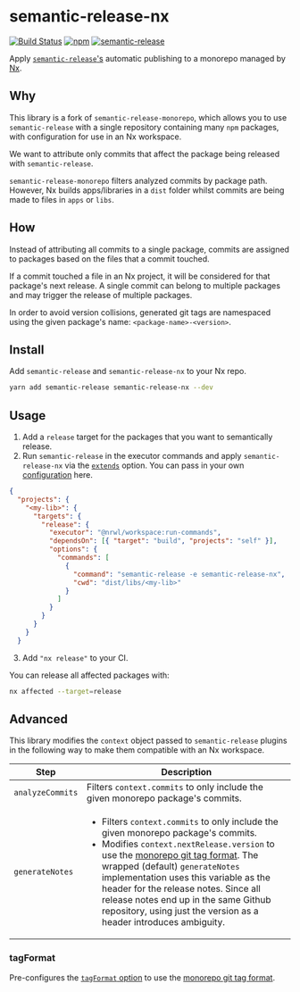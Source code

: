 # semantic-release-nx

[![Build Status](https://travis-ci.org/danpoq/semantic-release-nx.svg?branch=main)](https://travis-ci.org/danpoq/semantic-release-nx) [![npm](https://img.shields.io/npm/v/semantic-release-nx.svg)](https://www.npmjs.com/package/semantic-release-nx) [![semantic-release](https://img.shields.io/badge/%20%20%F0%9F%93%A6%F0%9F%9A%80-semantic--release-e10079.svg)](https://github.com/semantic-release/semantic-release)

Apply [`semantic-release`'s](https://github.com/semantic-release/semantic-release) automatic publishing to a monorepo managed by [Nx](https://github.com/nrwl/nx).

## Why

This library is a fork of `semantic-release-monorepo`, which allows you to use `semantic-release` with a single repository containing many `npm` packages, with configuration for use in an Nx workspace.

We want to attribute only commits that affect the package being released with `semantic-release`.

`semantic-release-monorepo` filters analyzed commits by package path. However, Nx builds apps/libraries in a `dist` folder whilst commits are being made to files in `apps` or `libs`.

## How

Instead of attributing all commits to a single package, commits are assigned to packages based on the files that a commit touched.

If a commit touched a file in an Nx project, it will be considered for that package's next release. A single commit can belong to multiple packages and may trigger the release of multiple packages.

In order to avoid version collisions, generated git tags are namespaced using the given package's name: `<package-name>-<version>`.

## Install

Add `semantic-release` and `semantic-release-nx` to your Nx repo.

```sh
yarn add semantic-release semantic-release-nx --dev
```

## Usage

1. Add a `release` target for the packages that you want to semantically release.
2. Run `semantic-release` in the executor commands and apply `semantic-release-nx` via the [`extends`](https://github.com/semantic-release/semantic-release/blob/master/docs/usage/configuration.md#extends) option. You can pass in your own [configuration](https://semantic-release.gitbook.io/semantic-release/usage/configuration#options) here.

```json
{
  "projects": {
    "<my-lib>": {
      "targets": {
        "release": {
          "executor": "@nrwl/workspace:run-commands",
          "dependsOn": [{ "target": "build", "projects": "self" }],
          "options": {
            "commands": [
              {
                "command": "semantic-release -e semantic-release-nx",
                "cwd": "dist/libs/<my-lib>"
              }
            ]
          }
        }
      }
    }
  }
```

3. Add `"nx release"` to your CI.

You can release all affected packages with:

```sh
nx affected --target=release
```

## Advanced

This library modifies the `context` object passed to `semantic-release` plugins in the following way to make them compatible with an Nx workspace.

| Step             | Description                                                                                                                                                                                                                                                                                                                                                                                                                      |
| ---------------- | -------------------------------------------------------------------------------------------------------------------------------------------------------------------------------------------------------------------------------------------------------------------------------------------------------------------------------------------------------------------------------------------------------------------------------- |
| `analyzeCommits` | Filters `context.commits` to only include the given monorepo package's commits.                                                                                                                                                                                                                                                                                                                                                  |
| `generateNotes`  | <ul><li>Filters `context.commits` to only include the given monorepo package's commits.</li><li>Modifies `context.nextRelease.version` to use the [monorepo git tag format](#how). The wrapped (default) `generateNotes` implementation uses this variable as the header for the release notes. Since all release notes end up in the same Github repository, using just the version as a header introduces ambiguity.</li></ul> |

### tagFormat

Pre-configures the [`tagFormat` option](https://github.com/semantic-release/semantic-release/blob/master/docs/usage/configuration.md#tagformat) to use the [monorepo git tag format](#how).
